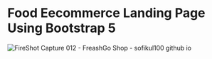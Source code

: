 <h1>Food Eecommerce Landing Page Using Bootstrap 5</h1>

![FireShot Capture 012 - FreashGo Shop - sofikul100 github io](https://github.com/sofikul100/freashgo/assets/121492313/861e5085-958b-4d41-90d2-6399255638ee)
